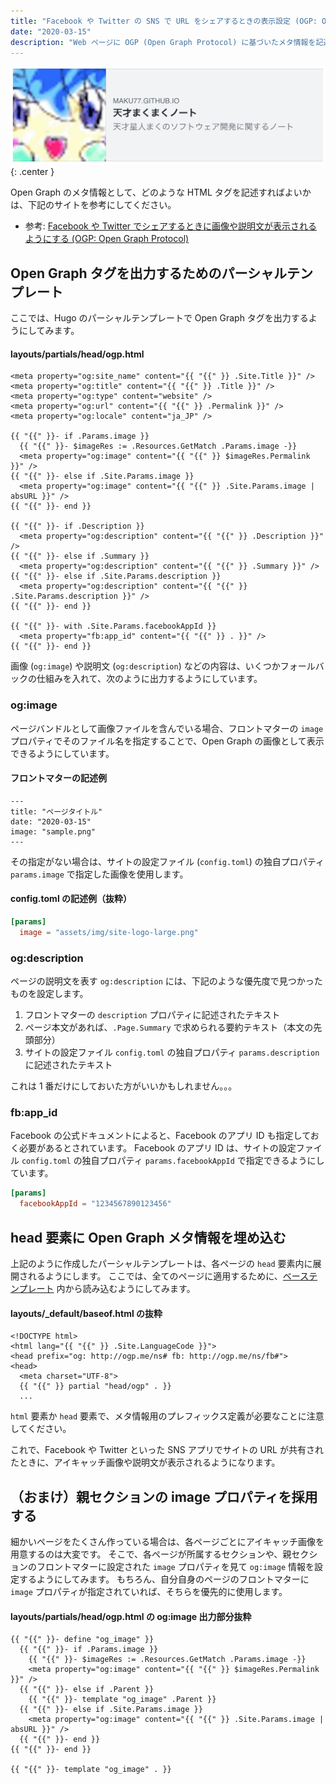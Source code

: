 ```yaml
---
title: "Facebook や Twitter の SNS で URL をシェアするときの表示設定 (OGP: Open Graph Protocol)"
date: "2020-03-15"
description: "Web ページに OGP (Open Graph Protocol) に基づいたメタ情報を記述しておくと、SNS アプリで URL をシェアしたときに表示される内容をカスタマイズできます。"
---
```


![ogp-001.png](ogp-001.png){: .center }

Open Graph のメタ情報として、どのような HTML タグを記述すればよいかは、下記のサイトを参考にしてください。

- 参考: [Facebook や Twitter でシェアするときに画像や説明文が表示されるようにする (OGP: Open Graph Protocol)](https://maku.blog/p/awakw8i/)


Open Graph タグを出力するためのパーシャルテンプレート
----

ここでは、Hugo のパーシャルテンプレートで Open Graph タグを出力するようにしてみます。

#### layouts/partials/head/ogp.html

```
<meta property="og:site_name" content="{{ "{{" }} .Site.Title }}" />
<meta property="og:title" content="{{ "{{" }} .Title }}" />
<meta property="og:type" content="website" />
<meta property="og:url" content="{{ "{{" }} .Permalink }}" />
<meta property="og:locale" content="ja_JP" />

{{ "{{" }}- if .Params.image }}
  {{ "{{" }}- $imageRes := .Resources.GetMatch .Params.image -}}
  <meta property="og:image" content="{{ "{{" }} $imageRes.Permalink }}" />
{{ "{{" }}- else if .Site.Params.image }}
  <meta property="og:image" content="{{ "{{" }} .Site.Params.image | absURL }}" />
{{ "{{" }}- end }}

{{ "{{" }}- if .Description }}
  <meta property="og:description" content="{{ "{{" }} .Description }}" />
{{ "{{" }}- else if .Summary }}
  <meta property="og:description" content="{{ "{{" }} .Summary }}" />
{{ "{{" }}- else if .Site.Params.description }}
  <meta property="og:description" content="{{ "{{" }} .Site.Params.description }}" />
{{ "{{" }}- end }}

{{ "{{" }}- with .Site.Params.facebookAppId }}
  <meta property="fb:app_id" content="{{ "{{" }} . }}" />
{{ "{{" }}- end }}
```

画像 (`og:image`) や説明文 (`og:description`) などの内容は、いくつかフォールバックの仕組みを入れて、次のように出力するようにしています。

### og:image

ページバンドルとして画像ファイルを含んでいる場合、フロントマターの `image` プロパティでそのファイル名を指定することで、Open Graph の画像として表示できるようにしています。

#### フロントマターの記述例

```
---
title: "ページタイトル"
date: "2020-03-15"
image: "sample.png"
---
```

その指定がない場合は、サイトの設定ファイル (`config.toml`) の独自プロパティ `params.image` で指定した画像を使用します。

#### config.toml の記述例（抜粋）

```toml
[params]
  image = "assets/img/site-logo-large.png"
```

### og:description

ページの説明文を表す `og:description` には、下記のような優先度で見つかったものを設定します。

1. フロントマターの `description` プロパティに記述されたテキスト
2. ページ本文があれば、`.Page.Summary` で求められる要約テキスト（本文の先頭部分）
3. サイトの設定ファイル `config.toml` の独自プロパティ `params.description` に記述されたテキスト

これは 1 番だけにしておいた方がいいかもしれません。。。

### fb:app_id

Facebook の公式ドキュメントによると、Facebook のアプリ ID も指定しておく必要があるとされています。
Facebook のアプリ ID は、サイトの設定ファイル `config.toml` の独自プロパティ `params.facebookAppId` で指定できるようにしています。

```toml
[params]
  facebookAppId = "1234567890123456"
```


head 要素に Open Graph メタ情報を埋め込む
----

上記のように作成したパーシャルテンプレートは、各ページの `head` 要素内に展開されるようにします。
ここでは、全てのページに適用するために、[ベーステンプレート](../template/base-template.html) 内から読み込むようにしてみます。

#### layouts/_default/baseof.html の抜粋

```
<!DOCTYPE html>
<html lang="{{ "{{" }} .Site.LanguageCode }}">
<head prefix="og: http://ogp.me/ns# fb: http://ogp.me/ns/fb#">
<head>
  <meta charset="UTF-8">
  {{ "{{" }} partial "head/ogp" . }}
  ...
```

`html` 要素か `head` 要素で、メタ情報用のプレフィックス定義が必要なことに注意してください。

これで、Facebook や Twitter といった SNS アプリでサイトの URL が共有されたときに、アイキャッチ画像や説明文が表示されるようになります。


（おまけ）親セクションの image プロパティを採用する
----

細かいページをたくさん作っている場合は、各ページごとにアイキャッチ画像を用意するのは大変です。
そこで、各ページが所属するセクションや、親セクションのフロントマターに設定された `image` プロパティを見て `og:image` 情報を設定するようにしてみます。
もちろん、自分自身のページのフロントマターに `image` プロパティが指定されていれば、そちらを優先的に使用します。

#### layouts/partials/head/ogp.html の og:image 出力部分抜粋

```
{{ "{{" }}- define "og_image" }}
  {{ "{{" }}- if .Params.image }}
    {{ "{{" }}- $imageRes := .Resources.GetMatch .Params.image -}}
    <meta property="og:image" content="{{ "{{" }} $imageRes.Permalink }}" />
  {{ "{{" }}- else if .Parent }}
    {{ "{{" }}- template "og_image" .Parent }}
  {{ "{{" }}- else if .Site.Params.image }}
    <meta property="og:image" content="{{ "{{" }} .Site.Params.image | absURL }}" />
  {{ "{{" }}- end }}
{{ "{{" }}- end }}

{{ "{{" }}- template "og_image" . }}
```

